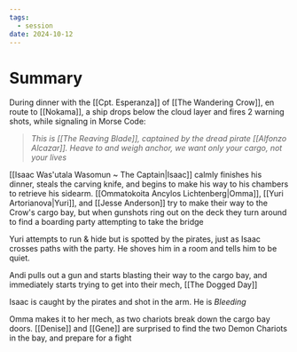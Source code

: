 ```yaml
---
tags:
  - session
date: 2024-10-12
---
```


# Summary 

During dinner with the [[Cpt. Esperanza]] of [[The Wandering Crow]], en route to [[Nokama]], a ship drops below the cloud layer and fires 2 warning shots, while signaling in Morse Code:

> _This is [[The Reaving Blade]], captained by the dread pirate [[Alfonzo Alcazar]]. Heave to and weigh anchor, we want only your cargo, not your lives_


[[Isaac Was'utala Wasomun ~ The Captain|Isaac]] calmly finishes his dinner, steals the carving knife, and begins to make his way to his chambers to retrieve his sidearm. 
[[Ommatokoita Ancylos Lichtenberg|Omma]], [[Yuri Artorianova|Yuri]], and [[Jesse Anderson]] try to make their way to the Crow's cargo bay, but when gunshots ring out on the deck they turn around to find a boarding party attempting to take the bridge

Yuri attempts to run & hide but is spotted by the pirates, just as Isaac crosses paths with the party. He shoves him in a room and tells him to be quiet.

Andi pulls out a gun and starts blasting their way to the cargo bay, and immediately starts trying to get into their mech, [[The Dogged Day]]

Isaac is caught by the pirates and shot in the arm. He is _Bleeding_

Omma makes it to her mech, as two chariots break down the cargo bay doors. [[Denise]] and [[Gene]] are surprised to find the two Demon Chariots in the bay, and prepare for a fight
